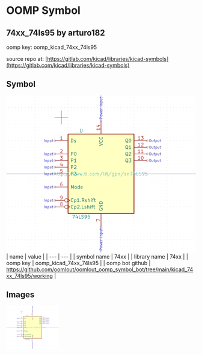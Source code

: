 # OOMP Symbol  
## 74xx_74ls95  by arturo182  
  
oomp key: oomp_kicad_74xx_74ls95  
  
source repo at: [https://gitlab.com/kicad/libraries/kicad-symbols](https://gitlab.com/kicad/libraries/kicad-symbols)  
## Symbol  
  
[![working.png](working_600.png)](working.png)  
| name | value | 
| --- | --- | 
| symbol name | 74xx | 
| library name | 74xx | 
| oomp key | oomp_kicad_74xx_74ls95 | 
| oomp bot github | https://github.com/oomlout/oomlout_oomp_symbol_bot/tree/main/kicad_74xx_74ls95/working | 
## Images  
  
[![working.png](working_140.png)](working.png)  
